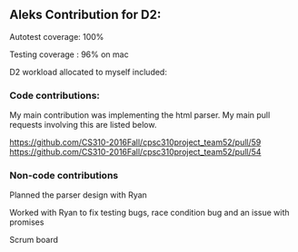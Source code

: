 <h2> Aleks Contribution for D2: </h2>

<p> Autotest coverage: 100%</p>
<p> Testing coverage : 96% on mac </p>

D2 workload allocated to myself included:

<h3> Code contributions: </h3>

My main contribution was implementing the html parser. My main pull requests involving this are listed below.

https://github.com/CS310-2016Fall/cpsc310project_team52/pull/59
https://github.com/CS310-2016Fall/cpsc310project_team52/pull/54


<h3> Non-code contributions </h3>
<p> Planned the parser design with Ryan</p>
<p> Worked with Ryan to fix testing bugs, race condition bug and an issue with promises </p>
<p> Scrum board </p>